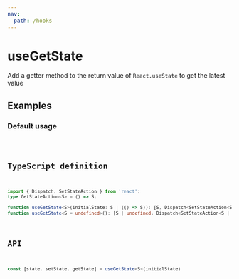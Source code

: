 ```yaml
---
nav:
  path: /hooks
---
```


# useGetState

Add a getter method to the return value of `React.useState` to get the latest value

## Examples

### Default usage

<code src="./demo/demo1.tsx" />

## TypeScript definition

```typescript
import { Dispatch, SetStateAction } from 'react';
type GetStateAction<S> = () => S;

function useGetState<S>(initialState: S | (() => S)): [S, Dispatch<SetStateAction<S>>, GetStateAction<S>]
function useGetState<S = undefined>(): [S | undefined, Dispatch<SetStateAction<S | undefined>>, GetStateAction<S | undefined>]
```

## API

```typescript
const [state, setState, getState] = useGetState<S>(initialState)
```

